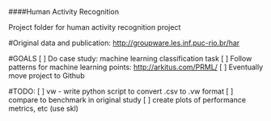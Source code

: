 ####Human Activity Recognition

Project folder for human activity recognition project

#Original data and publication: http://groupware.les.inf.puc-rio.br/har


#GOALS
[ ] Do case study: machine learning classification task
[ ] Follow patterns for machine learning points: http://arkitus.com/PRML/
[ ] Eventually move project to Github 


#TODO:
[ ] vw - write python script to convert .csv to .vw format
[ ] compare to benchmark in original study
[ ] create plots of performance metrics, etc (use skl)